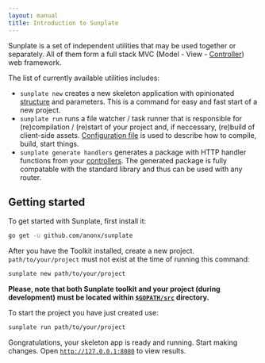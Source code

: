 ```yaml
---
layout: manual
title: Introduction to Sunplate
---
```

Sunplate is a set of independent utilities that may be used together or separately.
All of them form a full stack MVC (Model - View - [Controller](handlers/controllers.html)) web framework.

The list of currently available utilities includes:

* `sunplate new` creates a new skeleton application with opinionated [structure](new/index.html#default-layout) and parameters.
This is a command for easy and fast start of a new project.
* `sunplate run` runs a file watcher / task runner that is responsible for (re)compilation / (re)start  of your project and,
if neccessary, (re)build of client-side assets. [Configuration file](run/index.html#configuration-file) is used to describe how
to compile, build, start things.
* `sunplate generate handlers` generates a package with HTTP handler functions from your
[controllers](handlers/controllers.html). The generated package is fully compatable with the standard library
and thus can be used with any router.

## Getting started
To get started with Sunplate, first install it:

```bash
go get -u github.com/anonx/sunplate
```

After you have the Toolkit installed, create a new project.
`path/to/your/project` must not exist at the time of running this command:

```bash
sunplate new path/to/your/project
```

**Please, note that both Sunplate toolkit and your project (during development) must be
located within [`$GOPATH/src`](https://golang.org/cmd/go/#hdr-GOPATH_environment_variable) directory.**


To start the project you have just created use:

```bash
sunplate run path/to/your/project
```

Gongratulations, your skeleton app is ready and running. Start making changes.
Open [`http://127.0.0.1:8080`](http://127.0.0.1:8080) to view results.
